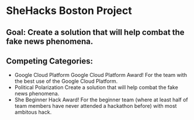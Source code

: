 # SheHacks Boston Project

## Goal: Create a solution that will help combat the fake news phenomena.

## Competing Categories:
- Google Cloud Platform
Google Cloud Platform Award! For the team with the best use of the Google Cloud Platform.
- Political Polarization
Create a solution that will help combat the fake news phenomena.
- She </LEARNS>
Beginner Hack Award! For the beginner team (where at least half of team members have never attended a hackathon before) with most ambitous hack.

